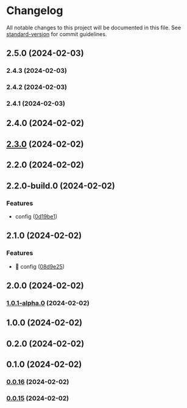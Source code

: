 # Changelog

All notable changes to this project will be documented in this file. See [standard-version](https://github.com/conventional-changelog/standard-version) for commit guidelines.

## 2.5.0 (2024-02-03)

### 2.4.3 (2024-02-03)

### 2.4.2 (2024-02-03)

### 2.4.1 (2024-02-03)

## 2.4.0 (2024-02-02)

## [2.3.0](https://github.com/wrappid/test-wrappid-package/compare/v2.2.0...v2.3.0) (2024-02-02)

## 2.2.0 (2024-02-02)

## 2.2.0-build.0 (2024-02-02)


### Features

* config ([0d19be1](https://github.com/wrappid/test-wrappid-package/commit/0d19be1170db50a750401d195ba0861448eafbd9))

## 2.1.0 (2024-02-02)


### Features

* :art: config ([08d9e25](https://github.com/wrappid/test-wrappid-package/commit/08d9e25c284c719768e78d0ef832eb78ab39605e))

## 2.0.0 (2024-02-02)

### [1.0.1-alpha.0](https://github.com/wrappid/test-wrappid-package/compare/v1.0.0...v1.0.1-alpha.0) (2024-02-02)

## 1.0.0 (2024-02-02)

## 0.2.0 (2024-02-02)

## 0.1.0 (2024-02-02)

### [0.0.16](https://github.com/wrappid/test-wrappid-package/compare/v0.0.13...v0.0.16) (2024-02-02)

### [0.0.15](https://github.com/wrappid/test-wrappid-package/compare/v0.0.13...v0.0.15) (2024-02-02)

